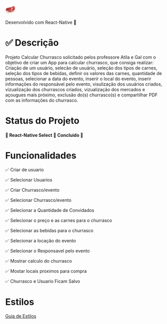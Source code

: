 ![Logo](assets/logo.png)

Desenvolvido com React-Native 🚀

✅ Descrição
===========

Projeto Calcular Churrasco solicitado pelos professore Atila e Gal com o objetivo de criar um App para calcular churrasco, que consiga realizar: Criação de um usuário, selecão de usuário, seleção dos tipos de carnes, seleção dos tipos de bebidas, definir os valores das carnes, quantidade de pessoas, selecionar a data do evento, inserir o local do evento, inserir informações do responsável pelo evento, visulização dos usuários criados, vizualização dos churrascos criados, vizualização dos mercados e açougues mais próximo, exclusão do(s) churrasco(s) e compartilhar PDF com as informações do churrasco.

Status do Projeto
=================

#### 🚧 React-Native Select 🚀 Concluido 🚧

Funcionalidades
===============

✅ Criar de usuario

✅ Selecionar Usuarios

✅ Criar Churrasco/evento

✅ Selecionar Churrasco/evento

✅ Selecionar a Quantidade de Convidados

✅ Selecionar o preço e as carnes para o churrasco

✅ Selecionar as bebidas para o churrasco

✅ Selecionar a locação do evento

✅ Selecionar o Responsavel pelo evento

✅ Mostrar calculo do churrasco

✅ Mostar locais proximos para compra

✅ Churrasco e Usuario Ficam Salvo

Estilos
=======

[Guia de Estilos](assets/GuiaEstilos.pdf)

